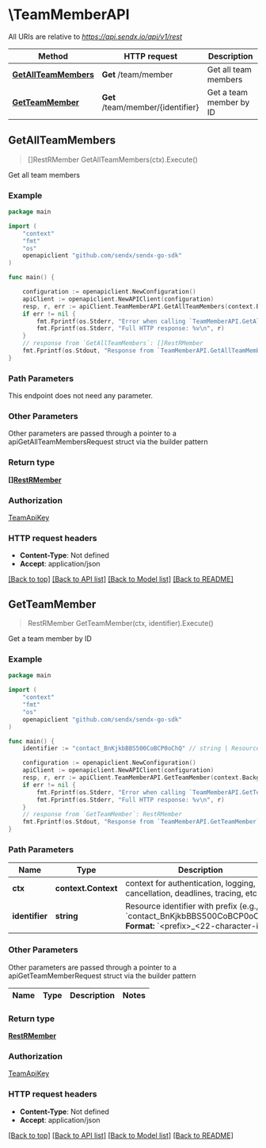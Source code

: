 # \TeamMemberAPI

All URIs are relative to *https://api.sendx.io/api/v1/rest*

Method | HTTP request | Description
------------- | ------------- | -------------
[**GetAllTeamMembers**](TeamMemberAPI.md#GetAllTeamMembers) | **Get** /team/member | Get all team members
[**GetTeamMember**](TeamMemberAPI.md#GetTeamMember) | **Get** /team/member/{identifier} | Get a team member by ID



## GetAllTeamMembers

> []RestRMember GetAllTeamMembers(ctx).Execute()

Get all team members



### Example

```go
package main

import (
	"context"
	"fmt"
	"os"
	openapiclient "github.com/sendx/sendx-go-sdk"
)

func main() {

	configuration := openapiclient.NewConfiguration()
	apiClient := openapiclient.NewAPIClient(configuration)
	resp, r, err := apiClient.TeamMemberAPI.GetAllTeamMembers(context.Background()).Execute()
	if err != nil {
		fmt.Fprintf(os.Stderr, "Error when calling `TeamMemberAPI.GetAllTeamMembers``: %v\n", err)
		fmt.Fprintf(os.Stderr, "Full HTTP response: %v\n", r)
	}
	// response from `GetAllTeamMembers`: []RestRMember
	fmt.Fprintf(os.Stdout, "Response from `TeamMemberAPI.GetAllTeamMembers`: %v\n", resp)
}
```

### Path Parameters

This endpoint does not need any parameter.

### Other Parameters

Other parameters are passed through a pointer to a apiGetAllTeamMembersRequest struct via the builder pattern


### Return type

[**[]RestRMember**](RestRMember.md)

### Authorization

[TeamApiKey](../README.md#TeamApiKey)

### HTTP request headers

- **Content-Type**: Not defined
- **Accept**: application/json

[[Back to top]](#) [[Back to API list]](../README.md#documentation-for-api-endpoints)
[[Back to Model list]](../README.md#documentation-for-models)
[[Back to README]](../README.md)


## GetTeamMember

> RestRMember GetTeamMember(ctx, identifier).Execute()

Get a team member by ID



### Example

```go
package main

import (
	"context"
	"fmt"
	"os"
	openapiclient "github.com/sendx/sendx-go-sdk"
)

func main() {
	identifier := "contact_BnKjkbBBS500CoBCP0oChQ" // string | Resource identifier with prefix (e.g., `contact_BnKjkbBBS500CoBCP0oChQ`)  **Format:** `<prefix>_<22-character-id>` 

	configuration := openapiclient.NewConfiguration()
	apiClient := openapiclient.NewAPIClient(configuration)
	resp, r, err := apiClient.TeamMemberAPI.GetTeamMember(context.Background(), identifier).Execute()
	if err != nil {
		fmt.Fprintf(os.Stderr, "Error when calling `TeamMemberAPI.GetTeamMember``: %v\n", err)
		fmt.Fprintf(os.Stderr, "Full HTTP response: %v\n", r)
	}
	// response from `GetTeamMember`: RestRMember
	fmt.Fprintf(os.Stdout, "Response from `TeamMemberAPI.GetTeamMember`: %v\n", resp)
}
```

### Path Parameters


Name | Type | Description  | Notes
------------- | ------------- | ------------- | -------------
**ctx** | **context.Context** | context for authentication, logging, cancellation, deadlines, tracing, etc.
**identifier** | **string** | Resource identifier with prefix (e.g., &#x60;contact_BnKjkbBBS500CoBCP0oChQ&#x60;)  **Format:** &#x60;&lt;prefix&gt;_&lt;22-character-id&gt;&#x60;  | 

### Other Parameters

Other parameters are passed through a pointer to a apiGetTeamMemberRequest struct via the builder pattern


Name | Type | Description  | Notes
------------- | ------------- | ------------- | -------------


### Return type

[**RestRMember**](RestRMember.md)

### Authorization

[TeamApiKey](../README.md#TeamApiKey)

### HTTP request headers

- **Content-Type**: Not defined
- **Accept**: application/json

[[Back to top]](#) [[Back to API list]](../README.md#documentation-for-api-endpoints)
[[Back to Model list]](../README.md#documentation-for-models)
[[Back to README]](../README.md)

